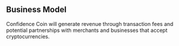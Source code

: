 ## Business Model
Confidence Coin will generate revenue through transaction fees and potential partnerships with merchants and businesses that accept cryptocurrencies.
